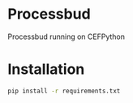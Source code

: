 # Processbud
Processbud running on CEFPython
# Installation
```bash
pip install -r requirements.txt
```